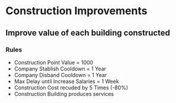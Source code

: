 # Construction Improvements

## Improve value of each building constructed

### Rules
- Construction Point Value = 1000
- Company Stablish Cooldown = 1 Year
- Company Disband Cooldown = 1 Year
- Max Delay until Increase Salaries = 1 Week
- Construction Cost recuded by 5 Times (-80%)
- Construction Building produces services
